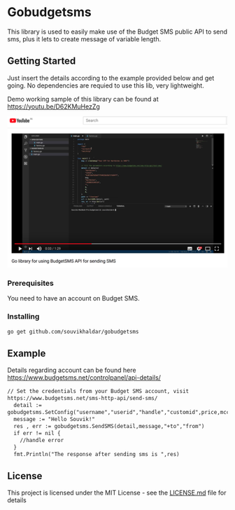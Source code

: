 # Gobudgetsms

This library is used to easily make use of the Budget SMS public API to send sms, plus it lets to create message of variable length. 
## Getting Started
Just insert the details according to the example provided below and get going. No dependencies are requied to use this lib, very lightweight.

Demo working sample of this library can be found at https://youtu.be/D62KMuHezZg


![alt text](https://github.com/souvikhaldar/gobudgetsms/blob/master/Screen%20Shot%202018-07-17%20at%208.56.13%20PM.png)


### Prerequisites

You need to have an account on Budget SMS.

### Installing

```
go get github.com/souvikhaldar/gobudgetsms
```

## Example 

Details regarding account can be found here https://www.budgetsms.net/controlpanel/api-details/

```
// Set the credentials from your Budget SMS account, visit https://www.budgetsms.net/sms-http-api/send-sms/
  detail := gobudgetsms.SetConfig("username","userid","handle","customid",price,mccmnc,credit)
  message := "Hello Souvik!"
  res , err := gobudgetsms.SendSMS(detail,message,"+to","from")
  if err != nil {
    //handle error
  }
  fmt.Println("The response after sending sms is ",res)
```



## License

This project is licensed under the MIT License - see the [LICENSE.md](LICENSE.md) file for details
